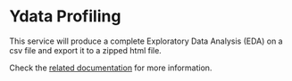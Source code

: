 # Ydata Profiling

This service will produce a complete Exploratory Data Analysis (EDA) on a csv file and export it to a zipped html file.

Check the [related documentation](https://docs.swiss-ai-center.ch/reference/services/yolov8) for more information.

